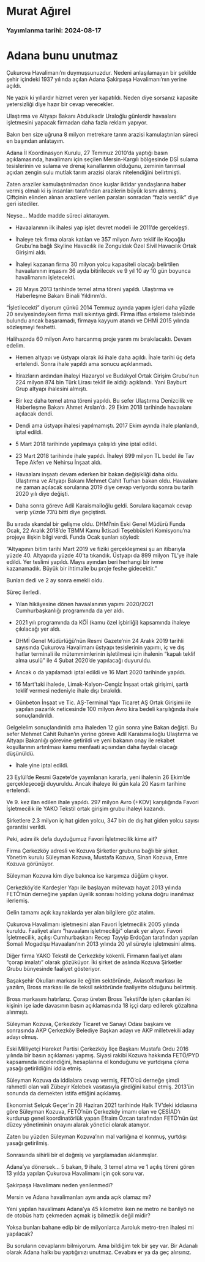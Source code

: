 # Murat Ağırel

### Yayımlanma tarihi: 2024-08-17

# Adana bunu unutmaz

Çukurova Havalimanı’nı duymuşsunuzdur. Nedeni anlaşılamayan bir şekilde şehir içindeki 1937 yılında açılan Adana Şakirpaşa Havalimanı’nın yerine açıldı.

Ne yazık ki yıllardır hizmet veren yer kapatıldı. Neden diye sorsanız kapasite yetersizliği diye hazır bir cevap verecekler.

Ulaştırma ve Altyapı Bakanı Abdulkadir Uraloğlu günlerdir havaalanı işletmesini yapacak firmadan daha fazla reklam yapıyor.

Bakın ben size uğruna 8 milyon metrekare tarım arazisi kamulaştırılan süreci en başından anlatayım.

Adana İl Koordinasyon Kurulu, 27 Temmuz 2010’da yaptığı basın açıklamasında, havalimanı için seçilen Mersin-Kargılı bölgesinde DSİ sulama tesislerinin ve sulama ve drenaj kanallarının olduğunu, zeminin tarımsal açıdan zengin sulu mutlak tarım arazisi olarak nitelendiğini belirtmişti.

Zaten araziler kamulaştırılmadan önce kuşlar iktidar yandaşlarına haber vermiş olmalı ki iş insanları tarafından arazilerin büyük kısmı alınmış. Çiftçinin elinden alınan arazilere verilen paraları sonradan “fazla verdik” diye geri istediler.

Neyse... Madde madde süreci aktarayım.

- Havaalanının ilk ihalesi yap işlet devret modeli ile 2011’de gerçekleşti.

- İhaleye tek firma olarak katılan ve 357 milyon Avro teklif ile Koçoğlu Grubu’na bağlı Skyline Havacılık ile Zonguldak Özel Sivil Havacılık Ortak Girişimi aldı.

- İhaleyi kazanan firma 30 milyon yolcu kapasiteli olacağı belirtilen havaalanının inşasını 36 ayda bitirilecek ve 9 yıl 10 ay 10 gün boyunca havalimanını işletecekti.

- 28 Mayıs 2013 tarihinde temel atma töreni yapıldı. Ulaştırma ve Haberleşme Bakanı Binali Yıldırım’dı.

“İşletilecekti” diyorum çünkü 2014 Temmuz ayında yapım işleri daha yüzde 20 seviyesindeyken firma mali sıkıntıya girdi. Firma iflas erteleme talebinde bulundu ancak başaramadı, firmaya kayyum atandı ve DHMİ 2015 yılında sözleşmeyi feshetti.

Halihazırda 60 milyon Avro harcanmış proje yarım mı bırakılacaktı. Devam edelim.

- Hemen altyapı ve üstyapı olarak iki ihale daha açıldı. İhale tarihi üç defa ertelendi. Sonra ihale yapıldı ama sonucu açıklanmadı.

- İtirazların ardından ihaleyi Hazaryol ve Budakyol Ortak Girişim Grubu’nun 224 milyon 874 bin Türk Lirası teklif ile aldığı açıklandı. Yani Bayburt Grup altyapı ihalesini almıştı.

- Bir kez daha temel atma töreni yapıldı. Bu sefer Ulaştırma Denizcilik ve Haberleşme Bakanı Ahmet Arslan’dı. 29 Ekim 2018 tarihinde havaalanı açılacak dendi.

- Dendi ama üstyapı ihalesi yapılmamıştı. 2017 Ekim ayında ihale planlandı, iptal edildi.

- 5 Mart 2018 tarihinde yapılmaya çalışıldı yine iptal edildi.

- 23 Mart 2018 tarihinde ihale yapıldı. İhaleyi 899 milyon TL bedel ile Tav Tepe Akfen ve Nehirsu İnşaat aldı.

- Havaalanı inşaatı devam ederken bir bakan değişikliği daha oldu. Ulaştırma ve Altyapı Bakanı Mehmet Cahit Turhan bakan oldu. Havaalanı ne zaman açılacak sorularına 2019 diye cevap veriyordu sonra bu tarih 2020 yılı diye değişti.

- Daha sonra göreve Adil Karaismailoğlu geldi. Sorulara kaçamak cevap verip yüzde 73’ü bitti diye geçiştirdi.

Bu sırada skandal bir gelişme oldu. DHMİ’nin Eski Genel Müdürü Funda Ocak, 22 Aralık 2018’de TBMM Kamu İktisadi Teşebbüsleri Komisyonu’na projeye ilişkin bilgi verdi. Funda Ocak şunları söyledi:

“Altyapının bitim tarihi Mart 2019 ve fiziki gerçekleşmesi şu an itibarıyla yüzde 40. Altyapıda yüzde 40’ta tıkandık. Üstyapı da 899 milyon TL’ye ihale edildi. Yer teslimi yapıldı. Mayıs ayından beri herhangi bir ivme kazanamadık. Büyük bir ihtimalle bu proje feshe gidecektir.”

Bunları dedi ve 2 ay sonra emekli oldu.

Süreç ilerledi.

- Yılan hikâyesine dönen havaalanının yapımı 2020/2021 Cumhurbaşkanlığı programında da yer aldı.

- 2021 yılı programında da KÖİ (kamu özel işbirliği) kapsamında ihaleye çıkılacağı yer aldı.

- DHMİ Genel Müdürlüğü’nün Resmi Gazete’nin 24 Aralık 2019 tarihli sayısında Çukurova Havalimanı üstyapı tesislerinin yapımı, iç ve dış hatlar terminali ile mütemmimlerinin işletilmesi için ihalenin “kapalı teklif alma usulü” ile 4 Şubat 2020’de yapılacağı duyuruldu.

- Ancak o da yapılamadı iptal edildi ve 16 Mart 2020 tarihinde yapıldı.

- 16 Mart’taki ihalede, Limak-Kalyon-Cengiz İnşaat ortak girişimi, şartlı teklif vermesi nedeniyle ihale dışı bırakıldı.

- Günbeton İnşaat ve Tic. AŞ-Terminal Yapı Ticaret AŞ Ortak Girişimi ile yapılan pazarlık neticesinde 100 milyon Avro kira bedeli karşılığında ihale sonuçlandırıldı.

Gelgelelim sonuçlandırıldı ama ihaleden 12 gün sonra yine Bakan değişti. Bu sefer Mehmet Cahit Ruhan’ın yerine göreve Adil Karaismailoğlu Ulaştırma ve Altyapı Bakanlığı görevine getirildi ve yeni bakanın onay ile rekabet koşullarının artırılması kamu menfaati açısından daha faydalı olacağı düşünüldü.

- İhale yine iptal edildi.

23 Eylül’de Resmi Gazete’de yayımlanan kararla, yeni ihalenin 26 Ekim’de gerçekleşeceği duyuruldu. Ancak ihaleye iki gün kala 20 Kasım tarihine ertelendi.

Ve 9. kez ilan edilen ihale yapıldı. 297 milyon Avro (+KDV) karşılığında Favori İşletmecilik ile YAKO Tekstil ortak girişim grubu ihaleyi kazandı.

Şirketlere 2.3 milyon iç hat giden yolcu, 347 bin de dış hat giden yolcu sayısı garantisi verildi.

Peki, adını ilk defa duyduğumuz Favori İşletmecilik kime ait?

Firma Çerkezköy adresli ve Kozuva Şirketler grubuna bağlı bir şirket. Yönetim kurulu Süleyman Kozuva, Mustafa Kozuva, Sinan Kozuva, Emre Kozuva görünüyor.

Süleyman Kozuva kim diye bakınca ise karşımıza düğüm çıkıyor.

Çerkezköy’de Kardeşler Yapı ile başlayan mütevazı hayat 2013 yılında FETÖ’nün derneğine yapılan üyelik sonrası holding yoluna doğru inanılmaz ilerlemiş.

Gelin tamamı açık kaynaklarda yer alan bilgilere göz atalım.

Çukurova Havalimanı işletmesini alan Favori İşletmecilik 2005 yılında kuruldu. Faaliyet alanı “havaalanı işletmeciliği” olarak yer alıyor. Favori İşletmecilik, açılışı Cumhurbaşkanı Recep Tayyip Erdoğan tarafından yapılan Somali Mogadişu Havaalanı’nın 2013 yılında 20 yıl süreyle işletmesini almış.

Diğer firma YAKO Tekstil de Çerkezköy kökenli. Firmanın faaliyet alanı “çorap imalatı” olarak gözüküyor. İki şirket de aslında Kozuva Şirketler Grubu bünyesinde faaliyet gösteriyor.

Başakşehir Okulları markası ile eğitim sektöründe, Aviasoft markası ile yazılım, Bross markası ile de teksil sektöründe faaliyette olduğunu belirtmiş.

Bross markasını hatırlarız. Çorap üreten Bross Tekstil’de işten çıkarılan iki kişinin işe iade davasının basın açıklamasında 18 işçi darp edilerek gözaltına alınmıştı.

Süleyman Kozuva, Çerkezköy Ticaret ve Sanayi Odası başkanı ve sonrasında AKP Çerkezköy Belediye Başkan adayı ve AKP milletvekili aday adayı olmuş.

Eski Milliyetçi Hareket Partisi Çerkezköy İlçe Başkanı Mustafa Ordu 2016 yılında bir basın açıklaması yapmış. Siyasi rakibi Kozuva hakkında FETÖ/PYD kapsamında incelendiğini, hesaplarına el konduğunu ve yurtdışına çıkma yasağı getirildiğini iddia etmiş.

Süleyman Kozuva da iddialara cevap vermiş, FETÖ’cü derneğe şimdi rahmetli olan vali Zübeyir Kelebek vasıtasıyla girdiğini kabul etmiş. 2013’ün sonunda da dernekten istifa ettiğini açıklamış.

Ekonomist Selçuk Geçer’in 28 Haziran 2021 tarihinde Halk TV’deki iddiasına göre Süleyman Kozuva, FETÖ’nün Çerkezköy imamı olan ve ÇESİAD’ı kurdurup genel koordinatörlük yapan Efraim Özcan tarafından FETÖ’nün üst düzey yönetiminin onayını alarak yönetici olarak atanıyor.

Zaten bu yüzden Süleyman Kozuva’nın mal varlığına el konmuş, yurtdışı yasağı getirilmiş.

Sonrasında sihirli bir el değmiş ve yargılamadan aklanmışlar.

Adana’ya dönersek... 5 bakan, 9 ihale, 3 temel atma ve 1 açılış töreni gören 13 yılda yapılan Çukurova Havalimanı için çok soru var.

Şakirpaşa Havalimanı neden yenilenmedi?

Mersin ve Adana havalimanları aynı anda açık olamaz mı?

Yeni yapılan havalimanı Adana’ya 45 kilometre iken ne metro ne banliyö ne de otobüs hattı çekmeden açmak iş bilmezlik değil midir?

Yoksa bunları bahane edip bir de milyonlarca Avroluk metro-tren ihalesi mi yapılacak?

Bu soruların cevaplarını bilmiyorum. Ama bildiğim tek bir şey var. Bir Adanalı olarak Adana halkı bu yaptığınızı unutmaz. Cevabını er ya da geç alırsınız.

